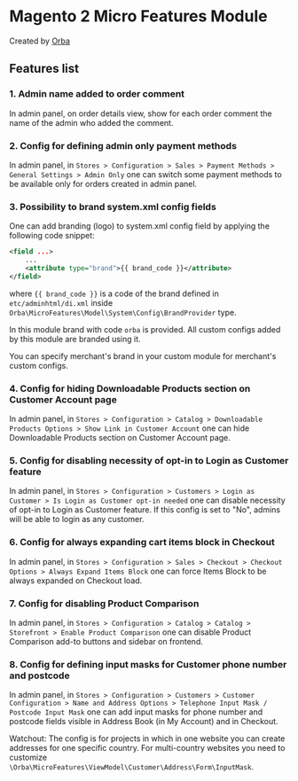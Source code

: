 Magento 2 Micro Features Module
============================

Created by [Orba](https://orba.co)

## Features list

### 1. Admin name added to order comment

In admin panel, on order details view, show for each order comment the name of the admin who added the comment.

### 2. Config for defining admin only payment methods

In admin panel, in `Stores > Configuration > Sales > Payment Methods > General Settings > Admin Only` one can switch some payment methods to be available only for orders created in admin panel.

### 3. Possibility to brand system.xml config fields

One can add branding (logo) to system.xml config field by applying the following code snippet:

```xml
<field ...>
    ...
    <attribute type="brand">{{ brand_code }}</attribute>
</field>
```

where `{{ brand_code }}` is a code of the brand defined in `etc/adminhtml/di.xml` inside `Orba\MicroFeatures\Model\System\Config\BrandProvider` type.

In this module brand with code `orba` is provided. All custom configs added by this module are branded using it.

You can specify merchant's brand in your custom module for merchant's custom configs.

### 4. Config for hiding Downloadable Products section on Customer Account page

In admin panel, in `Stores > Configuration > Catalog > Downloadable Products Options > Show Link in Customer Account` one can hide Downloadable Products section on Customer Account page.

### 5. Config for disabling necessity of opt-in to Login as Customer feature

In admin panel, in `Stores > Configuration > Customers > Login as Customer > Is Login as Customer opt-in needed` one can disable necessity of opt-in to Login as Customer feature.
If this config is set to "No", admins will be able to login as any customer.

### 6. Config for always expanding cart items block in Checkout

In admin panel, in `Stores > Configuration > Sales > Checkout > Checkout Options > Always Expand Items Block` one can force Items Block to be always expanded on Checkout load.

### 7. Config for disabling Product Comparison

In admin panel, in `Stores > Configuration > Catalog > Catalog > Storefront > Enable Product Comparison` one can disable Product Comparison add-to buttons and sidebar on frontend.

### 8. Config for defining input masks for Customer phone number and postcode

In admin panel, in `Stores > Configuration > Customers > Customer Configuration > Name and Address Options > Telephone Input Mask / Postcode Input Mask` one can add input masks for phone number and postcode fields visible in Address Book (in My Account) and in Checkout.

Watchout: The config is for projects in which in one website you can create addresses for one specific country. For multi-country websites you need to customize `\Orba\MicroFeatures\ViewModel\Customer\Address\Form\InputMask`.
